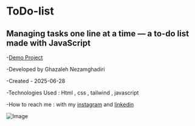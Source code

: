 # ToDo-list

## Managing tasks one line at a time — a to-do list made with JavaScript



-[Demo Project](https://ghazalehnezamghadiri.github.io/ToDo-list/) 

-Developed by Ghazaleh Nezamghadiri

-Created - 2025-06-28

-Technologies Used : Html , css , tailwind , javascript 

-How to reach me : with my [instagram](https://www.instagram.com/ghazale.ghadiri/?hl=en) and  [linkedin](https://www.linkedin.com/in/ghazaleh-nezamghadiri-06b626302/)

![Image](https://github.com/user-attachments/assets/7f5cad7b-d5ef-4378-8f35-f9b0f135400a)
